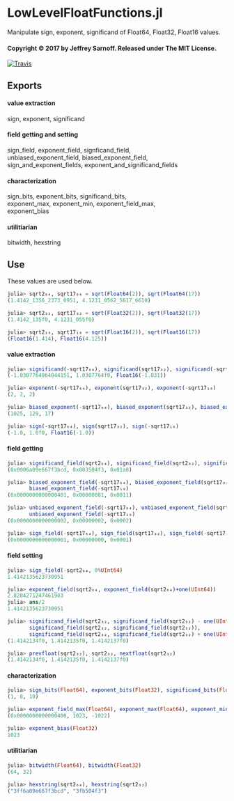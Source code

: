 # LowLevelFloatFunctions.jl
Manipulate sign, exponent, significand of Float64, Float32, Float16 values.

#### Copyright &copy; 2017 by Jeffrey Sarnoff.  Released under The MIT License.

[![Travis](https://travis-ci.org/JeffreySarnoff/LowLevelFloatFunctions.jl.svg?branch=master)](https://travis-ci.org/JeffreySarnoff/LowLevelFloatFunctions.jl)

## Exports

#### value extraction

sign, exponent, significand

#### field getting and setting

sign_field, exponent_field, signficand_field,    
unbiased_exponent_field, biased_exponent_field,    
sign_and_exponent_fields, exponent_and_significand_fields

#### characterization

sign_bits, exponent_bits, significand_bits,        
exponent_max, exponent_min, exponent_field_max,        
exponent_bias

#### utilitiarian

bitwidth, hexstring

## Use

These values are used below.

```julia
julia> sqrt2₆₄, sqrt17₆₄ = sqrt(Float64(2)), sqrt(Float64(17))
(1.4142_1356_2373_0951, 4.1231_0562_5617_6610)

julia> sqrt2₃₂, sqrt17₃₂ = sqrt(Float32(2)), sqrt(Float32(17))
(1.4142_135f0, 4.1231_055f0)

julia> sqrt2₁₆, sqrt17₁₆ = sqrt(Float16(2)), sqrt(Float16(17))
(Float16(1.414), Float16(4.125))
```

#### value extraction

```julia
julia> significand(-sqrt17₆₄), significand(sqrt17₃₂), significand(-sqrt17₁₆)
(-1.0307764064044151, 1.0307764f0, Float16(-1.031))

julia> exponent(-sqrt17₆₄), exponent(sqrt17₃₂), exponent(-sqrt17₁₆)
(2, 2, 2)

julia> biased_exponent(-sqrt17₆₄), biased_exponent(sqrt17₃₂), biased_exponent(-sqrt17₁₆)
(1025, 129, 17)

julia> sign(-sqrt17₆₄), sign(sqrt17₃₂), sign(-sqrt17₁₆)
(-1.0, 1.0f0, Float16(-1.0))
```
#### field getting
```julia
julia> significand_field(sqrt2₆₄), significand_field(sqrt2₃₂), significand_field(sqrt2₁₆)
(0x0006a09e667f3bcd, 0x003504f3, 0x01a8)

julia> biased_exponent_field(-sqrt17₆₄), biased_exponent_field(sqrt17₃₂),    
       biased_exponent_field(-sqrt17₁₆)
(0x0000000000000401, 0x00000081, 0x0011)

julia> unbiased_exponent_field(-sqrt17₆₄), unbiased_exponent_field(sqrt17₃₂),    
       unbiased_exponent_field(-sqrt17₁₆)
(0x0000000000000002, 0x00000002, 0x0002)

julia> sign_field(-sqrt17₆₄), sign_field(sqrt17₃₂), sign_field(-sqrt17₁₆)
(0x0000000000000001, 0x00000000, 0x0001)
```
#### field setting
```julia
julia> sign_field(-sqrt2₆₄, 0%UInt64)
1.4142135623730951

julia> exponent_field(sqrt2₆₄, exponent_field(sqrt2₆₄)+one(UInt64))
2.8284271247461903
julia> ans/2
1.4142135623730951

julia> significand_field(sqrt2₃₂, significand_field(sqrt2₃₂) - one(UInt32)),
       significand_field(sqrt2₃₂, significand_field(sqrt2₃₂)),
       significand_field(sqrt2₃₂, significand_field(sqrt2₃₂) + one(UInt32))
(1.4142134f0, 1.4142135f0, 1.4142137f0)

julia> prevfloat(sqrt2₃₂), sqrt2₃₂, nextfloat(sqrt2₃₂)
(1.4142134f0, 1.4142135f0, 1.4142137f0)
```
#### characterization
```julia
julia> sign_bits(Float64), exponent_bits(Float32), significand_bits(Float16)
(1, 8, 10)

julia> exponent_field_max(Float64), exponent_max(Float64), exponent_min(Float64)    
(0x0000000000000400, 1023, -1022)

julia> exponent_bias(Float32)
1023
```
#### utilitiarian
```julia
julia> bitwidth(Float64), bitwidth(Float32)
(64, 32)

julia> hexstring(sqrt2₆₄), hexstring(sqrt2₃₂)
("3ff6a09e667f3bcd", "3fb504f3")
```
